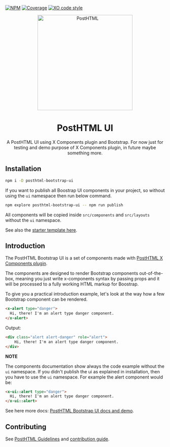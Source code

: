 [![NPM][npm]][npm-url]
[![Coverage][cover]][cover-badge]
[![XO code style][style]][style-url]

<div align="center">
  <img width="300" title="PostHTML" src="http://posthtml.github.io/posthtml/logo.svg">
  <h1>PostHTML UI </h1>
  <p>A PostHTML UI using X Components plugin and Bootstrap. For now just for testing and demo purpose of X Components plugin, in future maybe something more.</p>
</div>

## Installation

```bash
npm i -D posthtml-bootstrap-ui
```

If you want to publish all Boostrap UI components in your project, so without using the `ui` namespace then run below command.

```bash
npm explore posthtml-bootstrap-ui -- npm run publish
```

All components will be copied inside `src/components` and `src/layouts` without the `ui` namespace.

See also the [starter template here](https://github.com/thewebartisan7/posthtml-bootstrap-ui-starter).

## Introduction

The PostHTML Bootstrap UI is a set of components made with [PostHTML X Components plugin](https://github.com/thewebartisan7/posthtml-components).

The components are designed to render Bootstrap components out-of-the-box, meaning you just write x-components syntax by passing props and it will be processed to a fully working HTML markup for Boostrap.

To give you a practical introduction example, let's look at the way how a few Bootstrap component can be rendered.

```html
<x-alert type="danger">
  Hi, there! I'm an alert type danger component.
</x-alert>
```

Output:

```html
<div class="alert alert-danger" role="alert">
    Hi, there! I'm an alert type danger component.     
</div>
```

**NOTE**

The components documentation show always the code example without the `ui` namespace.
If you didn't publish the ui as explained in installation, then you have to use the `ui` namespace.
For example the alert component would be:

```html
<x-ui::alert type="danger">
  Hi, there! I'm an alert type danger component.
</x-ui::alert>
```

See here more docs: [PostHTML Bootstrap UI docs and demo](https://thewebartisan7.github.io/posthtml-bootstrap-ui/index.html).

## Contributing

See [PostHTML Guidelines](https://github.com/posthtml/posthtml/tree/master/docs) and [contribution guide](CONTRIBUTING.md).

[npm]: https://img.shields.io/npm/v/posthtml-ui.svg
[npm-url]: https://www.npmjs.com/package/posthtml-ui

[style]: https://img.shields.io/badge/code_style-XO-5ed9c7.svg
[style-url]: https://github.com/sindresorhus/xo

[cover]: https://coveralls.io/repos/thewebartisan7/posthtml-ui/badge.svg?branch=main
[cover-badge]: https://coveralls.io/r/thewebartisan7/posthtml-ui?branch=main
